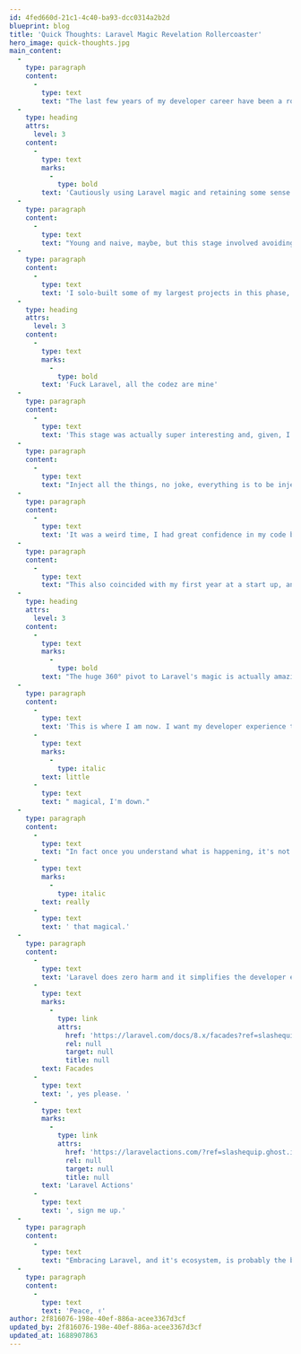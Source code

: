 ```yaml
---
id: 4fed660d-21c1-4c40-ba93-dcc0314a2b2d
blueprint: blog
title: 'Quick Thoughts: Laravel Magic Revelation Rollercoaster'
hero_image: quick-thoughts.jpg
main_content:
  -
    type: paragraph
    content:
      -
        type: text
        text: "The last few years of my developer career have been a rollercoaster of revelations. It's been quite the experience but these are some of the main phases went through:"
  -
    type: heading
    attrs:
      level: 3
    content:
      -
        type: text
        marks:
          -
            type: bold
        text: 'Cautiously using Laravel magic and retaining some sense of control'
  -
    type: paragraph
    content:
      -
        type: text
        text: "Young and naive, maybe, but this stage involved avoiding facades like the devil (I'd heard one chap once say they were untestable!) but openly use Eloquent like it's going out of fashion."
  -
    type: paragraph
    content:
      -
        type: text
        text: 'I solo-built some of my largest projects in this phase, they are still chugging away happily.'
  -
    type: heading
    attrs:
      level: 3
    content:
      -
        type: text
        marks:
          -
            type: bold
        text: 'Fuck Laravel, all the codez are mine'
  -
    type: paragraph
    content:
      -
        type: text
        text: 'This stage was actually super interesting and, given, I did learn a lot.'
  -
    type: paragraph
    content:
      -
        type: text
        text: "Inject all the things, no joke, everything is to be injected, no facades, limit static method calls, this precedes the 'unit test everything' phase too, when unit testing be super strict, mock anything and everything."
  -
    type: paragraph
    content:
      -
        type: text
        text: 'It was a weird time, I had great confidence in my code because of all the unit tests but it was hard, things took a long time to build and of course things were brittle.'
  -
    type: paragraph
    content:
      -
        type: text
        text: "This also coincided with my first year at a start up, and probably one of the most complicated codebases I've worked with, I joined during a huge switch to a V2 of the app and the maintenance of a V2 and legacy system probably amplified everything that happened during this time."
  -
    type: heading
    attrs:
      level: 3
    content:
      -
        type: text
        marks:
          -
            type: bold
        text: "The huge 360° pivot to Laravel's magic is actually amazing"
  -
    type: paragraph
    content:
      -
        type: text
        text: 'This is where I am now. I want my developer experience to be as easy as possible. Less concerns, less complexity and if that way is a '
      -
        type: text
        marks:
          -
            type: italic
        text: little
      -
        type: text
        text: " magical, I'm down."
  -
    type: paragraph
    content:
      -
        type: text
        text: "In fact once you understand what is happening, it's not "
      -
        type: text
        marks:
          -
            type: italic
        text: really
      -
        type: text
        text: ' that magical.'
  -
    type: paragraph
    content:
      -
        type: text
        text: 'Laravel does zero harm and it simplifies the developer experience ten-fold. '
      -
        type: text
        marks:
          -
            type: link
            attrs:
              href: 'https://laravel.com/docs/8.x/facades?ref=slashequip.ghost.io#introduction'
              rel: null
              target: null
              title: null
        text: Facades
      -
        type: text
        text: ', yes please. '
      -
        type: text
        marks:
          -
            type: link
            attrs:
              href: 'https://laravelactions.com/?ref=slashequip.ghost.io'
              rel: null
              target: null
              title: null
        text: 'Laravel Actions'
      -
        type: text
        text: ', sign me up.'
  -
    type: paragraph
    content:
      -
        type: text
        text: "Embracing Laravel, and it's ecosystem, is probably the best thing I've done for my mental health recently (strange, right?), our lives are so busy, everything is already complicated enough. I'm searching for simplicity and Laravel offers this with open arms."
  -
    type: paragraph
    content:
      -
        type: text
        text: 'Peace, ✌️'
author: 2f816076-198e-40ef-886a-acee3367d3cf
updated_by: 2f816076-198e-40ef-886a-acee3367d3cf
updated_at: 1688907863
---
```

